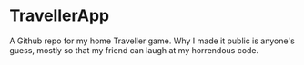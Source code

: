 # TravellerApp
A Github repo for my home Traveller game.  Why I made it public is anyone's guess, mostly so that my friend can laugh at my horrendous code.